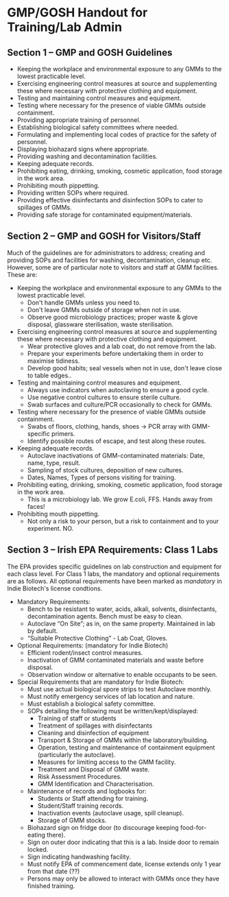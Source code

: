 # GMP/GOSH Handout for Training/Lab Admin
## Section 1 – GMP and GOSH Guidelines
* Keeping the workplace and environmental exposure to any GMMs to the lowest practicable level.
* Exercising engineering control measures at source and supplementing these where necessary with protective clothing and equipment.
* Testing and maintaining control measures and equipment.
* Testing where necessary for the presence of viable GMMs outside containment.
* Providing appropriate training of personnel.
* Establishing biological safety committees where needed.
* Formulating and implementing local codes of practice for the safety of personnel.
* Displaying biohazard signs where appropriate.
* Providing washing and decontamination facilities.
* Keeping adequate records.
* Prohibiting eating, drinking, smoking, cosmetic application, food storage in the work area.
* Prohibiting mouth pippetting.
* Providing written SOPs where required.
* Providing effective disinfectants and disinfection SOPs to cater to spillages of GMMs.
* Providing safe storage for contaminated equipment/materials.

## Section 2 – GMP and GOSH for Visitors/Staff
Much of the guidelines are for administrators to address; creating and providing SOPs and facilities for washing, decontamination, cleanup etc. However, some are of particular note to visitors and staff at GMM facilities. These are:

* Keeping the workplace and environmental exposure to any GMMs to the lowest practicable level.
    * Don't handle GMMs unless you need to.
    * Don't leave GMMs outside of storage when not in use.
    * Observe good microbiology practices; proper waste & glove disposal, glassware sterilisation, waste sterilisation.
* Exercising engineering control measures at source and supplementing these where necessary with protective clothing and equipment.
    * Wear protective gloves and a lab coat, do not remove from the lab.
    * Prepare your experiments before undertaking them in order to maximise tidiness.
    * Develop good habits; seal vessels when not in use, don't leave close to table edges..
* Testing and maintaining control measures and equipment.
    * Always use indicators when autoclaving to ensure a good cycle.
    * Use negative control cultures to ensure sterile culture.
    * Swab surfaces and culture/PCR occasionally to check for GMMs.
* Testing where necessary for the presence of viable GMMs outside containment.
    * Swabs of floors, clothing, hands, shoes -> PCR array with GMM-specific primers.
    * Identify possible routes of escape, and test along these routes.
* Keeping adequate records.
    * Autoclave inactivations of GMM-contaminated materials: Date, name, type, result.
    * Sampling of stock cultures, deposition of new cultures.
    * Dates, Names, Types of persons visiting for training.
* Prohibiting eating, drinking, smoking, cosmetic application, food storage in the work area.
    * This is a microbiology lab. We grow E.coli, FFS. Hands away from faces!
* Prohibiting mouth pippetting.
    * Not only a risk to your person, but a risk to containment and to your experiment. NO.

## Section 3 – Irish EPA Requirements: Class 1 Labs
The EPA provides specific guidelines on lab construction and equipment for each class level. For Class 1 labs, the mandatory and optional requirements are as follows. All optional requirements have been marked as *mandatory* in Indie Biotech's license condtions.

* Mandatory Requirements:
    * Bench to be resistant to water, acids, alkali, solvents, disinfectants, decontamination agents. Bench must be easy to clean.
    * Autoclave “On Site”; as in, on the same property. Maintained in lab by default.
    * “Suitable Protective Clothing” - Lab Coat, Gloves.
* Optional Requirements: (mandatory for Indie Biotech)
    * Efficient rodent/insect control measures.
    * Inactivation of GMM contaminated materials and waste before disposal.
    * Observation window or alternative to enable occupants to be seen.
* Special Requirements that are mandatory for Indie Biotech:
    * Must use actual biological spore strips to test Autoclave monthly.
    * Must notify emergency services of lab location and nature.
    * Must establish a biological safety committee.
    * SOPs detailing the following must be written/kept/displayed:
        * Training of staff or students
        * Treatment of spillages with disinfectants
        * Cleaning and disinfection of equipment
        * Transport & Storage of GMMs within the laboratory/building.
        * Operation, testing and maintenance of containment equipment (particularly the autoclave).
        * Measures for limiting access to the GMM facility.
        * Treatment and Disposal of GMM waste.
        * Risk Assessment Procedures.
        * GMM Identification and Characterisation.
    * Maintenance of records and logbooks for:
        * Students or Staff attending for training.
        * Student/Staff training records.
        * Inactivation events (autoclave usage, spill cleanup).
        * Storage of GMM stocks.
    * Biohazard sign on fridge door (to discourage keeping food-for-eating there).
    * Sign on outer door indicating that this is a lab. Inside door to remain locked.
    * Sign indicating handwashing facility.
    * Must notify EPA of commencement date, license extends only 1 year from that date (??)
    * Persons may only be allowed to interact with GMMs once they have finished training.
